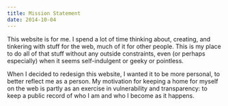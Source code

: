 ```yaml
---
title: Mission Statement
date: 2014-10-04
---
```


<p>This website is for me. I spend a lot of time thinking about, creating, and tinkering with stuff for the web, much of it for other people. This is my place to do all of that stuff without any outside constraints, even (or perhaps especially) when it seems self-indulgent or geeky or pointless.</p>

<p>When I decided to redesign this website, I wanted it to be more personal, to better reflect me as a person. My motivation for keeping a home for myself on the web is partly as an exercise in vulnerability and transparency: to keep a public record of who I am and who I become as it happens.</p>
